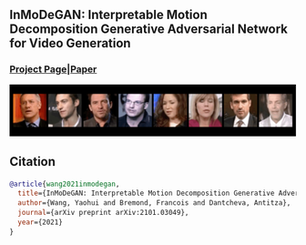 ## InMoDeGAN: Interpretable Motion Decomposition Generative Adversarial Network for Video Generation
### [Project Page](https://wyhsirius.github.io/InMoDeGAN/)|[Paper](https://arxiv.org/pdf/2101.03049.pdf)

<img src="teaser.gif" width="1000">

## Citation
```bibtex
@article{wang2021inmodegan,
  title={InMoDeGAN: Interpretable Motion Decomposition Generative Adversarial Network for Video Generation},
  author={Wang, Yaohui and Bremond, Francois and Dantcheva, Antitza},
  journal={arXiv preprint arXiv:2101.03049},
  year={2021}
}
```
